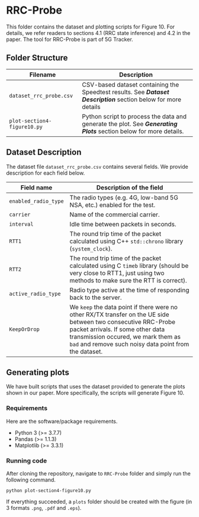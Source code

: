 # RRC-Probe

This folder contains the dataset and plotting scripts for Figure 10. For details, we refer readers to sections 4.1 (RRC state inference) and 4.2 in the paper. The tool for RRC-Probe is part of 5G Tracker. 

## Folder Structure   

| Filename                    | Description                                                                                                |
|-----------------------------|------------------------------------------------------------------------------------------------------------|
| `dataset_rrc_probe.csv` | CSV-based dataset containing the Speedtest results. See **_Dataset Description_** section below for more details |
| `plot-section4-figure10.py`           | Python script to process the data and generate the plot. See **_Generating Plots_** section below for more details.                      |

## Dataset Description

The dataset file `dataset_rrc_probe.csv` contains several fields. We provide description for each field below.

| Field name           | Description of the field                                           |
|----------------------|--------------------------------------------------------------------|
| `enabled_radio_type`               | The radio types (e.g. 4G, low-band 5G NSA, etc.) enabled for the test.                        |
| `carrier`      | Name of the commercial carrier.                  |
| `interval`        | Idle time between packets in seconds.                    |
| `RTT1`         | The round trip time of the packet calculated using C++ `std::chrono` library (`system_clock`).                            |
| `RTT2`    | The round trip time of the packet calculated using C `timeb` library (should be very close to RTT1, just using two methods to make sure the RTT is correct).      |
| `active_radio_type`       | Radio type active at the time of responding back to the server.                            |
| `KeepOrDrop`           | We `keep` the data point if there were no other RX/TX transfer on the UE side between two consecutive RRC-Probe packet arrivals. If some other data transmission occured, we mark them as `bad` and remove such noisy data point from the dataset.              |

## Generating plots

We have built scripts that uses the dataset provided to generate the plots shown in our paper. More specifically, the scripts will generate Figure 10.
### Requirements

Here are the software/package requirements.

- Python 3 (>= 3.7.7)
- Pandas (>= 1.1.3)
- Matplotlib (>= 3.3.1)

### Running code

After cloning the repository, navigate to `RRC-Probe` folder and simply run the following command.

`python plot-section4-figure10.py`

If everything succeeded, a `plots` folder should be created with the figure (in 3 formats `.png`, `.pdf` and `.eps`).
